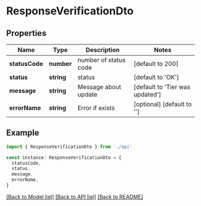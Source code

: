 # ResponseVerificationDto

## Properties

| Name           | Type       | Description           | Notes                           |
| -------------- | ---------- | --------------------- | ------------------------------- |
| **statusCode** | **number** | number of status code | [default to 200]                |
| **status**     | **string** | status                | [default to 'OK']               |
| **message**    | **string** | Message about update  | [default to 'Tier was updated'] |
| **errorName**  | **string** | Error if exists       | [optional] [default to '']      |

## Example

```typescript
import { ResponseVerificationDto } from './api'

const instance: ResponseVerificationDto = {
  statusCode,
  status,
  message,
  errorName,
}
```

[[Back to Model list]](../README.md#documentation-for-models) [[Back to API list]](../README.md#documentation-for-api-endpoints) [[Back to README]](../README.md)
